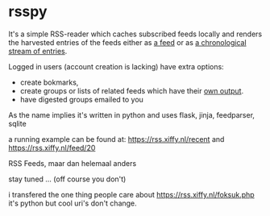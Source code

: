 # rsspy

It's a simple RSS-reader which caches subscribed feeds locally and renders the harvested entries of the feeds either as [a feed](https://rss.xiffy.nl/feed/20/xml) or as [a chronological stream of entries](https://rss.xiffy.nl/feed/20).

Logged in users (account creation is lacking) have extra options:
  - create bokmarks,
  - create groups or lists of related feeds which have their [own output](https://rss.xiffy.nl/group/3).
  - have digested groups emailed to you

As the name implies it's written in python and uses flask, jinja, feedparser, sqlite

a running example can be found at: https://rss.xiffy.nl/recent and https://rss.xiffy.nl/feed/20

RSS Feeds, maar dan helemaal anders

stay tuned ...
(off course you don't)

i transfered the one thing people care about https://rss.xiffy.nl/foksuk.php it's python but cool uri's don't change.
